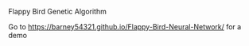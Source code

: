 Flappy Bird Genetic Algorithm

Go to https://barney54321.github.io/Flappy-Bird-Neural-Network/ for a demo
